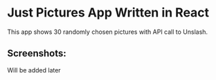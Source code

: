 # Just Pictures App Written in React

This app shows 30 randomly chosen pictures with API call to Unslash.

## Screenshots:

Will be added later